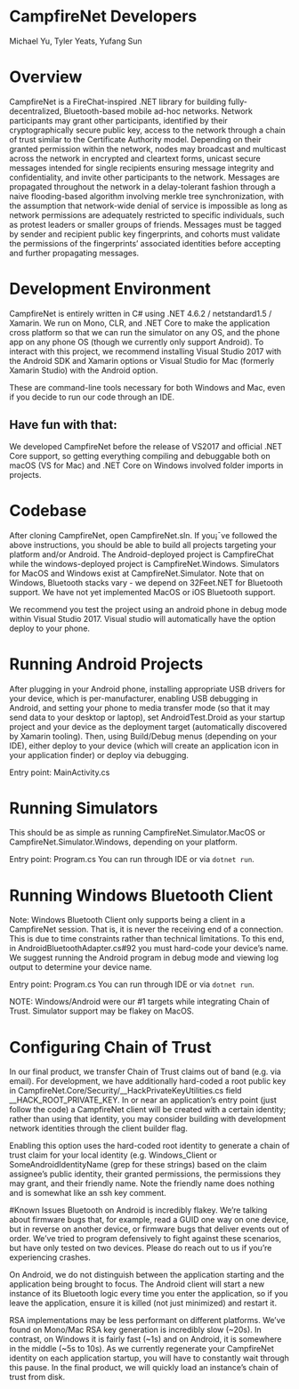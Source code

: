 # CampfireNet Developers
Michael Yu, Tyler Yeats, Yufang Sun

# Overview
CampfireNet is a FireChat-inspired .NET library for building fully-decentralized, Bluetooth-based mobile ad-hoc networks. Network participants may grant other participants, identified by their cryptographically secure public key, access to the network through a chain of trust similar to the Certificate Authority model. Depending on their granted permission within the network, nodes may broadcast and multicast across the network in encrypted and cleartext forms, unicast secure messages intended for single recipients ensuring message integrity and confidentiality, and invite other participants to the network. Messages are propagated throughout the network in a delay-tolerant fashion through a naive flooding-based algorithm involving merkle tree synchronization, with the assumption that network-wide denial of service is impossible as long as network permissions are adequately restricted to specific individuals, such as protest leaders or smaller groups of friends. Messages must be tagged by sender and recipient public key fingerprints, and cohorts must validate the permissions of the fingerprints’ associated identities before accepting and further propagating messages.

# Development Environment
CampfireNet is entirely written in C# using .NET 4.6.2 / netstandard1.5 / Xamarin. We run on Mono, CLR, and .NET Core to make the application cross platform so that we can run the simulator on any OS, and the phone app on any phone OS (though we currently only support Android). To interact with this project, we recommend installing Visual Studio 2017 with the Android SDK and Xamarin options or Visual Studio for Mac (formerly Xamarin Studio) with the Android option. 

These are command-line tools necessary for both Windows and Mac, even if you decide to run our code through an IDE.

## Have fun with that:
We developed CampfireNet before the release of VS2017 and official .NET Core support, so getting everything compiling and debuggable both on macOS (VS for Mac) and .NET Core on Windows involved folder imports in projects.

# Codebase
After cloning CampfireNet, open CampfireNet.sln. If you¡¯ve followed the above instructions, you should be able to build all projects targeting your platform and/or Android. The Android-deployed project is CampfireChat while the windows-deployed project is CampfireNet.Windows. Simulators for MacOS and Windows exist at CampfireNet.Simulator.
Note that on Windows, Bluetooth stacks vary - we depend on 32Feet.NET for Bluetooth support. We have not yet implemented MacOS or iOS Bluetooth support.

We recommend you test the project using an android phone in debug mode within Visual Studio 2017. Visual studio will automatically have the option deploy to your phone.

# Running Android Projects
After plugging in your Android phone, installing appropriate USB drivers for your device, which is per-manufacturer, enabling USB debugging in Android, and setting your phone to media transfer mode (so that it may send data to your desktop or laptop), set AndroidTest.Droid as your startup project and your device as the deployment target (automatically discovered by Xamarin tooling). Then, using Build/Debug menus (depending on your IDE), either deploy to your device (which will create an application icon in your application finder) or deploy via debugging.

Entry point: MainActivity.cs

# Running Simulators
This should be as simple as running CampfireNet.Simulator.MacOS or CampfireNet.Simulator.Windows, depending on your platform.

Entry point: Program.cs
You can run through IDE or via `dotnet run`. 

# Running Windows Bluetooth Client
Note: Windows Bluetooth Client only supports being a client in a CampfireNet session. That is, it is never the receiving end of a connection. This is due to time constraints rather than technical limitations. To this end, in AndroidBluetoothAdapter.cs#92 you must hard-code your device’s name. We suggest running the Android program in debug mode and viewing log output to determine your device name.

Entry point: Program.cs
You can run through IDE or via `dotnet run`. 

NOTE: Windows/Android were our #1 targets while integrating Chain of Trust. Simulator support may be flakey on MacOS.

# Configuring Chain of Trust
In our final product, we transfer Chain of Trust claims out of band (e.g. via email). For development, we have additionally hard-coded a root public key in CampfireNet.Core/Security/__HackPrivateKeyUtilities.cs field __HACK_ROOT_PRIVATE_KEY.  In or near an application’s entry point (just follow the code) a CampfireNet client will be created with a certain identity; rather than using that identity, you may consider building with development network identities through the client builder flag.

Enabling this option uses the hard-coded root identity to generate a chain of trust claim for your local identity (e.g. Windows_Client or SomeAndroidIdentityName (grep for these strings) based on the claim assignee’s public identity, their granted permissions, the permissions they may grant, and their friendly name. Note the friendly name does nothing and is somewhat like an ssh key comment.

#Known Issues
Bluetooth on Android is incredibly flakey. We’re talking about firmware bugs that, for example, read a GUID one way on one device, but in reverse on another device, or firmware bugs that deliver events out of order. We’ve tried to program defensively to fight against these scenarios, but have only tested on two devices. Please do reach out to us if you’re experiencing crashes.

On Android, we do not distinguish between the application starting and the application being brought to focus. The Android client will start a new instance of its Bluetooth logic every time you enter the application, so if you leave the application, ensure it is killed (not just minimized) and restart it.

RSA implementations may be less performant on different platforms. We’ve found on Mono/Mac RSA key generation is incredibly slow (~20s). In contrast, on Windows it is fairly fast (~1s) and on Android, it is somewhere in the middle (~5s to 10s). As we currently regenerate your CampfireNet identity on each application startup, you will have to constantly wait through this pause. In the final product, we will quickly load an instance’s chain of trust from disk.
